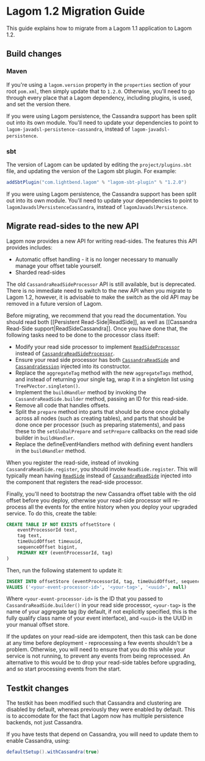 # Lagom 1.2 Migration Guide

This guide explains how to migrate from a Lagom 1.1 application to Lagom 1.2.

## Build changes

### Maven

If you're using a `lagom.version` property in the `properties` section of your root `pom.xml`, then simply update that to `1.2.0`. Otherwise, you'll need to go through every place that a Lagom dependency, including plugins, is used, and set the version there.

If you were using Lagom persistence, the Cassandra support has been split out into its own module. You'll need to update your dependencies to point to `lagom-javadsl-persistence-cassandra`, instead of `lagom-javadsl-persistence`.

### sbt

The version of Lagom can be updated by editing the `project/plugins.sbt` file, and updating the version of the Lagom sbt plugin. For example:

```scala
addSbtPlugin("com.lightbend.lagom" % "lagom-sbt-plugin" % "1.2.0")
```

If you were using Lagom persistence, the Cassandra support has been split out into its own module. You'll need to update your dependencies to point to `lagomJavadslPersistenceCassandra`, instead of `lagomJavadslPersistence`.

## Migrate read-sides to the new API

Lagom now provides a new API for writing read-sides. The features this API provides includes:

* Automatic offset handling - it is no longer necessary to manually manage your offset table yourself.
* Sharded read-sides

The old `CassandraReadSideProcessor` API is still available, but is deprecated. There is no immediate need to switch to the new API when you migrate to Lagom 1.2, however, it is advisable to make the switch as the old API may be removed in a future version of Lagom.

Before migrating, we recommend that you read the documentation. You should read both [[Persistent Read-Side|ReadSide]], as well as [[Cassandra Read-Side support|ReadSideCassandra]].  Once you have done that, the following tasks need to be done to the processor class itself:

* Modify your read side processor to implement [`ReadSideProcessor`](api/index.html?com/lightbend/lagom/javadsl/persistence/ReadSideProcessor.html) instead of [`CassandraReadSideProcessor`](api/index.html?com/lightbend/lagom/javadsl/persistence/cassandra/CassandraReadSideProcessor.html).
* Ensure your read side processor has both [`CassandraReadSide`](api/index.html?com/lightbend/lagom/javadsl/persistence/cassandra/CassandraReadSide.html) and [`CassandraSession`](api/index.html?com/lightbend/lagom/javadsl/persistence/cassandra/CassandraSession.html) injected into its constructor.
* Replace the `aggregateTag` method with the new `aggregateTags` method, and instead of returning your single tag, wrap it in a singleton list using `TreePVector.singleton()`.
* Implement the `buildHandler` method by invoking the `CassandraReadSide.builder` method, passing an ID for this read-side.
* Remove all code that handles offsets.
* Split the `prepare` method into parts that should be done once globally across all nodes (such as creating tables), and parts that should be done once per processor (such as preparing statements), and pass these to the `setGlobalPrepare` and `setPrepare` callbacks on the read side builder in `buildHandler`.
* Replace the defineEventHandlers method with defining event handlers in the `buildHandler` method.

When you register the read-side, instead of invoking `CassandraReadSide.register`, you should invoke `ReadSide.register`. This will typically mean having [`ReadSide`](api/index.html?com/lightbend/lagom/javadsl/persistence/ReadSide.html) instead of [`CassandraReadSide`](api/index.html?com/lightbend/lagom/javadsl/persistence/cassandra/CassandraReadSide.html) injected into the component that registers the read-side processor.

Finally, you'll need to bootstrap the new Cassandra offset table with the old offset before you deploy, otherwise your read-side processor will re-process all the events for the entire history when you deploy your upgraded service. To do this, create the table:

```sql
CREATE TABLE IF NOT EXISTS offsetStore (
    eventProcessorId text,
    tag text,
    timeUuidOffset timeuuid,
    sequenceOffset bigint,
    PRIMARY KEY (eventProcessorId, tag)
)
```

Then, run the following statement to update it:

```sql
INSERT INTO offsetStore (eventProcessorId, tag, timeUuidOffset, sequencOffset)
VALUES ('<your-event-processor-id>', '<your-tag>', '<uuid>', null)
```

Where `<your-event-processor-id>` is the ID that you passed to `CassandraReadSide.builder()` in your read side processor, `<your-tag>` is the name of your aggregate tag (by default, if not explicitly specified, this is the fully qualify class name of your event interface), and `<uuid>` is the UUID in your manual offset store.

If the updates on your read-side are idempotent, then this task can be done at any time before deployment - reprocessing a few events shouldn't be a problem. Otherwise, you will need to ensure that you do this while your service is not running, to prevent any events from being reprocessed. An alternative to this would be to drop your read-side tables before upgrading, and so start processing events from the start.

## Testkit changes

The testkit has been modified such that Cassandra and clustering are disabled by default, whereas previously they were enabled by default. This is to accomodate for the fact that Lagom now has multiple persistence backends, not just Cassandra.

If you have tests that depend on Cassandra, you will need to update them to enable Cassandra, using:

```java
defaultSetup().withCassandra(true)
```


